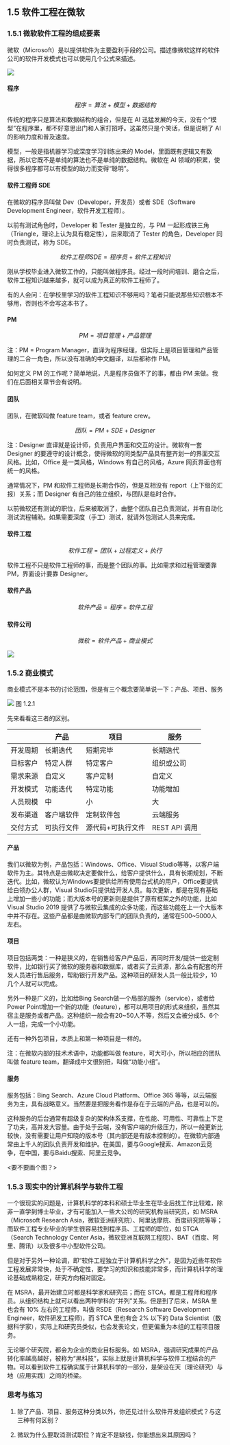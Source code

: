 ## 1.5 软件工程在微软

### 1.5.1 微软软件工程的组成要素

微软（Microsoft）是以提供软件为主要盈利手段的公司。描述像微软这样的软件公司的软件开发模式也可以使用几个公式来描述。

<img src="Images/Slide8.JPG"/>


#### 程序

$$
程序 = 算法+模型+数据结构 \tag{1.9}
$$

传统的程序只是算法和数据结构的组合，但是在 AI 迅猛发展的今天，没有个“模型”在程序里，都不好意思出门和人家打招呼。这虽然只是个笑话，但是说明了 AI 的影响力度和普及速度。

模型，一般是指机器学习或深度学习训练出来的 Model，里面既有逻辑又有数据，所以它既不是单纯的算法也不是单纯的数据结构。微软在 AI 领域的积累，使得很多程序都可以有模型的助力而变得“聪明”。

#### 软件工程师 SDE

在微软的程序员叫做 Dev（Developer，开发员）或者 SDE（Software Development Engineer，软件开发工程师）。

以前有测试角色时，Developer 和 Tester 是独立的，与 PM 一起形成铁三角（Triangle，理论上认为具有稳定性），后来取消了 Tester 的角色，Developer 同时负责测试，称为 SDE。

$$
软件工程师 SDE = 程序员 + 软件工程知识 \tag{1.10}
$$

刚从学校毕业进入微软工作的，只能叫做程序员。经过一段时间培训、磨合之后，软件工程知识越来越多，就可以成为真正的软件工程师了。

有的人会问：在学校里学习的软件工程知识不够用吗？笔者只能说那些知识根本不够用，否则也不会写这本书了。

#### PM

$$
PM = 项目管理 + 产品管理 \tag{1.11}
$$

注：PM = Program Manager，直译为程序经理，但实际上是项目管理和产品管理的二合一角色，所以没有准确的中文翻译，以后都称作 PM。

如何定义 PM 的工作呢？简单地说，凡是程序员做不了的事，都由 PM 来做。我们在后面相关章节会有说明。

#### 团队

团队，在微软叫做 feature team，或者 feature crew。

$$
团队 = PM + SDE + Designer \tag{1.12}
$$

注：Designer 直译就是设计师，负责用户界面和交互的设计。微软有一套 Designer 的要遵守的设计概念，使得微软的同类型产品具有整齐划一的界面交互风格。比如，Office 是一类风格，Windows 有自己的风格，Azure 网页界面也有统一的风格。

通常情况下，PM 和软件工程师是长期合作的，但是互相没有 report（上下级的汇报）关系；而 Designer 有自己的独立组织，与团队是临时合作。

以前微软还有测试的职位，后来被取消了，由整个团队自己负责测试，并有自动化测试流程辅助。如果需要深度（手工）测试，就请外包测试人员来完成。

#### 软件工程

$$
软件工程 = 团队 + 过程定义 + 执行 \tag{1.13}
$$

软件工程不只是软件工程师的事，而是整个团队的事。比如需求和过程管理要靠 PM，界面设计要靠 Designer。

#### 软件产品

$$
软件产品 = 程序 + 软件工程 \tag{1.14}
$$

#### 软件公司

$$
微软 = 软件产品 + 商业模式 \tag{1.15}
$$


<img src="Images/Slide9.JPG"/>


### 1.5.2 商业模式

商业模式不是本书的讨论范围，但是有三个概念要简单说一下：产品、项目、服务


<img src="Images/Slide10.JPG"/>
图 1.2.1 


先来看看这三者的区别。

||产品|项目|服务|
|---|---|---|---|
|开发周期|长期迭代|短期完毕|长期迭代|
|目标客户|特定人群|特定客户|组织或公司|
|需求来源|自定义|客户定制|自定义|
|开发模式|功能迭代|特定功能|功能增加|
|人员规模|中|小|大|
|发布渠道|客户端软件|定制软件包|云端服务|
|交付方式|可执行文件|源代码+可执行文件|REST API 调用|

#### 产品

我们以微软为例，产品包括：Windows、Office、Visual Studio等等，以客户端软件为主。其特点是由微软决定要做什么，给客户提供什么，具有长期规划，不断迭代。比如，微软认为Windows要提供给所有使用台式机的用户，Office要提供给白领办公人群，Visual Studio只提供给开发人员。每次更新，都是在现有基础上增加一些小的功能；而大版本号的更新则是提供了原有框架之外的功能，比如 Visual Studio 2019 提供了与微软云集成的众多功能，而这些功能在上一个大版本中并不存在。这些产品都是由微软内部专门的团队负责的，通常在500~5000人左右。

#### 项目

项目包括两类：一种是狭义的，在销售给客户产品后，再同时开发/提供一些定制软件，比如银行买了微软的服务器和数据库，或者买了云资源，那么会有配套的开发人员进行售后服务，帮助银行开发产品。这种项目的研发人员一般比较少，10几个人就可以完成。

另外一种是广义的，比如给Bing Search做一个局部的服务（service），或者给Power Point增加一个新的功能（feature），都可以用项目的形式来组织，虽然其宿主是服务或者产品。这种组织一般会有20~50人不等，然后又会被分成5、6个人一组，完成一个小功能。

还有一种外包项目，本质上和第一种项目是一样的。

注：在微软内部的技术术语中，功能都叫做 feature，可大可小，所以相应的团队叫做 feature team，翻译成中文很别扭，叫做“功能小组”。

#### 服务

服务包括：Bing Search、Azure Cloud Platform、Office 365 等等，以云端服务为主，具有战略意义。当然要是把服务看作是存在于云端的产品，也是可以的。

这种服务的后台通常有超级复杂的架构体系支撑，在性能、可用性、可靠性上下足了功夫，高并发大容量。由于处于云端，没有客户端的升级压力，所以一般更新比较快，没有需要让用户知晓的版本号（其内部还是有版本控制的）。在微软内部通常由上千人的团队负责开发和维护。在美国，要与Google搜索、Amazon云竞争，在中国，要与Baidu搜索、阿里云竞争。

<要不要画个图？>




### 1.5.3 现实中的计算机科学与软件工程

一个很现实的问题是，计算机科学的本科和硕士毕业生在毕业后找工作比较难，除非一直学到博士毕业，才有可能加入一些大公司的研究机构当研究员，如 MSRA（Microsoft Research Asia，微软亚洲研究院）、阿里达摩院、百度研究院等等；而软件工程专业毕业的学生很容易找到程序员、工程师的职位，如 STCA（Search Technology Center Asia，微软亚洲互联网工程院）、BAT（百度、阿里、腾讯）以及很多中小型软件公司。

但是对于另外一种论调，即“软件工程独立于计算机科学之外”，是因为近些年软件工程发展非常快，处于不确定性，要学习的知识和技能非常多，而计算机科学的理论基础成熟稳定，研究方向相对固定。

在 MSRA，最开始建立时都是科学家和研究员；而在 STCA，都是工程师和程序员。从组织结构上就可以看出两种学科的“并列”关系。但是到了后来，MSRA 里也会有 10% 左右的工程师，叫做 RSDE（Research Software Development Engineer，软件研发工程师)，而 STCA 里也有会 2% 以下的 Data Scientist（数据科学家），实际上和研究员类似，也会发表论文，但更偏重为本组的工程项目服务。

无论哪个研究院，都会为企业的商业目标服务。如 MSRA，强调研究成果的产品转化率越高越好，被称为“黑科技”，实际上就是计算机科学与软件工程结合的产物。可以看到软件工程确实属于计算机科学的一部分，是架设在天（理论研究）与地（应用实践）之间的桥梁。


### 思考与练习

1. 除了产品、项目、服务这种分类以外，你还见过什么软件开发组织模式？与这三种有何区别？

2. 微软为什么要取消测试职位？肯定不是缺钱，你能想出来其原因吗？
